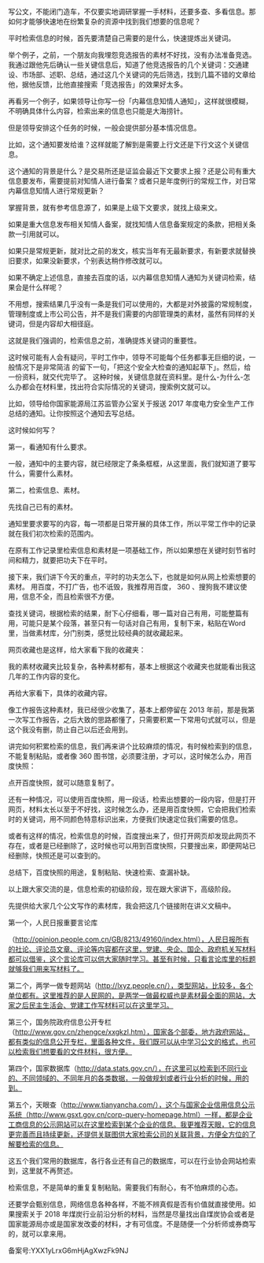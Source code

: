 写公文，不能闭门造车，不仅要实地调研掌握一手材料，还要多查、多看信息。那如何才能够快速地在纷繁复杂的资源中找到我们想要的信息呢？

平时检索信息的时候，首先要清楚自己需要的是什么，快速提炼出关键词。

举个例子，之前，一个朋友向我埋怨竞选报告的素材不好找，没有办法准备竞选。我通过跟他先后确认一些关键信息后，知道了他竞选报告的几个关键词：交通建设、市场部、述职、总结，通过这几个关键词的先后筛选，找到几篇不错的文章给他，据他反馈，比他直接搜索「竞选报告」的效果好太多。

再看另一个例子，如果领导让你写一份「内幕信息知情人通知」，这样就很模糊，不明确具体什么内容，检索出来的信息也只能是大海捞针。

但是领导安排这个任务的时候，一般会提供部分基本情况信息。

比如，这个通知要发给谁？这样就能了解到是需要上行文还是下行文这个关键信息。

这个通知的背景是什么？是交易所还是证监会最近下文要求上报？还是公司有重大信息要发布，需要提前对知情人进行备案？或者只是年度例行的常规工作，对日常内幕信息知情人进行常规更新？

掌握背景，就有参考信息源了，如果是上级下文要求，就找上级来文。

如果是重大信息发布相关知情人备案，就找知情人信息备案规定的条款，把相关条款一引用就可以。

如果只是常规更新，就对比之前的发文，核实当年有无最新要求，有新要求就替换旧要求，如果没新要求，个别表达稍作修改就可以。

如果不确定上述信息，直接去百度的话，以内幕信息知情人通知为关键词检索，结果会是什么样呢？

不用想，搜索结果几乎没有一条是我们可以使用的，大都是对外披露的常规制度，管理制度或上市公司公告，并不是我们需要的内部管理类的素材，虽然有同样的关键词，但是内容却大相径庭。

这就是我们强调的，检索信息之前，准确提炼关键词的重要性。

这时候可能有人会有疑问，平时工作中，领导不可能每个任务都事无巨细的说，一般情况下是非常简洁 的留下一句，「把这个安全大检查的通知起草下」。然后，给一份资料，就交代完毕了。 这种时候，关键信息就在资料里。是什么-为什么-怎么办都会在材料里，找出符合实际情况的关键词，搜索例文就可以。

比如，领导给你国家能源局江苏监管办公室关于报送 2017 年度电力安全生产工作总结的通知。让你按照这个通知去写总结。

这时候如何写？

第一，看通知有什么要求。

一般，通知中的主要内容，就已经限定了条条框框，从这里面，我们就知道了要写什么，需要什么素材。

第二，检索信息、素材。

先找自己已有的素材。

通知里要求要写的内容，每一项都是日常开展的具体工作，所以平常工作中的记录就在我们初次检索的范围内。

在原有工作记录里检索信息和素材是一项基础工作，所以如果想在关键时刻节省时间和精力，就要把功夫下在平时。

接下来，我们讲下今天的重点，平时的功夫怎么下，也就是如何从网上检索想要的素材。 用百度，不打广告，也不诋毁，我推荐用百度， 360 、搜狗我不建议使用，信息不全，而且检索很不方便。

查找关键词，根据检索的结果，耐下心仔细看，哪一篇对自己有用，可能整篇有用，可能只是某个段落，甚至只有一句话对自己有用，复制下来，粘贴在Word里，当做素材库，分门别类，感觉比较经典的就收藏起来。

网页收藏也是这样，给大家看下我的收藏夹：

我的素材收藏夹比较复杂，各种素材都有，基本上根据这个收藏夹也就能看出我这几年的工作内容的变化。

再给大家看下，具体的收藏内容。

像工作报告这种素材，我已经很少收集了，基本上都停留在 2013 年前，那是我第一次写工作报告，之后大致的思路都懂了，只需要积累一下常用句式就可以，但是这个我没有删，防止自己以后还会用到。

讲完如何积累检索的信息，我们再来讲个比较麻烦的情况，有时候检索到的信息，不能复制粘贴，或者像 360 图书馆，必须要注册，才可以，这时候怎么办，用百度快照：

点开百度快照，就可以随意复制了。

还有一种情况，可以使用百度快照，用一段话，检索出想要的一段内容，但是打开网页，材料太长以至于不好找，这时候怎么办，还是用百度快照，它会把我们检索时的关键词，用不同颜色特意标识出来，方便我们快速定位我们需要的信息。

或者有这样的情况，检索信息的时候，百度搜出来了，但打开网页却发现此网页不存在，或者是已经删除了，这时候也可以用到百度快照，只要搜出来，即便网站已经删除，快照还是可以查到的。

总结下，百度快照的用途，复制粘贴、快速检索、查漏补缺。

以上跟大家交流的是，信息检索的初级阶段，现在跟大家讲下，高级阶段。

先提供给大家几个公文写作的素材库，我会把这几个链接附在讲义文稿中。

第一个，人民日报重要言论库

（<http://opinion.people.com.cn/GB/8213/49160/index.html），人民日报所有的社论、评论员文章、评论等内容都在这里，党建、央企、国企、政府机关写材料都可以借鉴，这个言论库可以供大家随时学习。甚至有时候，只看言论库里的标题就够我们用来写材料了。>

第二个，两学一做专题网站（<http://lxyz.people.cn/），类型网站，比较多，各个单位都有。这里推荐的是人民网的，是两学一做最权威也是素材最全面的网站，大家之后民主生活会、党建工作写材料可以在这里学习。>

第三个，国务院政府信息公开专栏 （<http://www.gov.cn/zhengce/xxgkzl.htm），国家各个部委，地方政府网站，都有类似的信息公开专栏，里面各种文件，我们既可以从中学习公文的格式，也可以检索我们想要看的文件材料，很方便。>

第四个，国家数据库（<http://data.stats.gov.cn/），在这里可以检索到不同行业的、不同领域的、不同年月的各类数据，一般做规划或者行业分析的时候，用的到。>

第五个，天眼查（<http://www.tianyancha.com/），这个与国家企业信用信息公示系统（http://www.gsxt.gov.cn/corp-query-homepage.html）一样，都是企业工商信息的公示网站可以在这里检索到某个企业的信息。我更推荐天眼，它的信息更完善而且持续更新，还提供关联图供大家检索公司的关联背景，方便全方位的了解要检索的信息。>

这五个我们常用的数据库，各行各业还有自己的数据库，可以在行业协会网站检索到，这里就不再赘述。

检索信息，不是简单的重复复制粘贴。需要我们有耐心，有不怕麻烦的心态。

还要学会甄别信息，网络信息各种各样，不能不辨真假是否有价值就直接使用。如果搜索关于 2018 年煤炭行业前沿分析的材料，当然是尽量找出自煤炭协会或者是国家能源局亦或是国家发改委的材料，才有可信度。不是随便一个分析师或券商写的，就可以拿来用。

备案号:YXX1yLrxG6mHjAgXwzFk9NJ